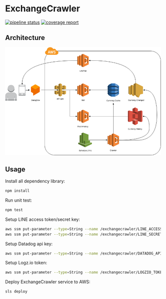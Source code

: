 # ExchangeCrawler

[![pipeline status](https://gitlab.com/AI003TeamWork/CloudProject/ExchangeCrawler/badges/master/pipeline.svg)](https://gitlab.com/AI003TeamWork/CloudProject/ExchangeCrawler/commits/master)
[![coverage report](https://gitlab.com/AI003TeamWork/CloudProject/ExchangeCrawler/badges/master/coverage.svg)](https://gitlab.com/AI003TeamWork/CloudProject/ExchangeCrawler/commits/master)

## Architecture

![Architecture](./images/Architecture.png)

## Usage

Install all dependency library:

```bash
npm install
```

Run unit test:

```bash
npm test
```

Setup LINE access token/secret key:

```bash
aws ssm put-parameter --type=String --name /exchangecrawler/LINE_ACCESSTOKEN --value **YOUR ACCESS TOKEN**
aws ssm put-parameter --type=String --name /exchangecrawler/LINE_SECRET --value **YOUR SECRET**
```

Setup Datadog api key:

```bash
aws ssm put-parameter --type=String --name /exchangecrawler/DATADOG_API_KEY --value **YOUR API KEY**
```

Setup Logz.io token:

```bash
aws ssm put-parameter --type=String --name /exchangecrawler/LOGZIO_TOKEN --value **YOUR TOKEN**
```

Deploy ExchangeCrawler service to AWS:

```bash
sls deploy
```
